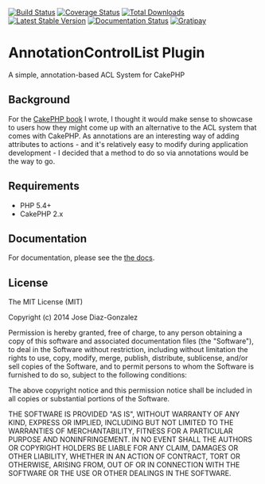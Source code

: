 [![Build Status](https://img.shields.io/travis/josegonzalez/cakephp-annotation-control-list/master.svg?style=flat-square)](https://travis-ci.org/josegonzalez/cakephp-annotation-control-list) 
[![Coverage Status](https://img.shields.io/coveralls/josegonzalez/cakephp-annotation-control-list.svg?style=flat-square)](https://coveralls.io/r/josegonzalez/cakephp-annotation-control-list?branch=master) 
[![Total Downloads](https://img.shields.io/packagist/dt/josegonzalez/cakephp-annotation-control-list.svg?style=flat-square)](https://packagist.org/packages/josegonzalez/cakephp-annotation-control-list) 
[![Latest Stable Version](https://img.shields.io/packagist/v/josegonzalez/cakephp-annotation-control-list.svg?style=flat-square)](https://packagist.org/packages/josegonzalez/cakephp-annotation-control-list) 
[![Documentation Status](https://readthedocs.org/projects/cakephp-annotation-control-list/badge/?version=latest&style=flat-square)](https://readthedocs.org/projects/cakephp-annotation-control-list/?badge=latest)
[![Gratipay](https://img.shields.io/gratipay/josegonzalez.svg?style=flat-square)](https://gratipay.com/~josegonzalez/)

# AnnotationControlList Plugin

A simple, annotation-based ACL System for CakePHP

## Background

For the [CakePHP book](http://josediazgonzalez.com/cakephp-book/) I wrote, I thought it would make sense to showcase to users how they might come up with an alternative to the ACL system that comes with CakePHP. As annotations are an interesting way of adding attributes to actions - and it's relatively easy to modify during application development - I decided that a method to do so via annotations would be the way to go.

## Requirements

* PHP 5.4+
* CakePHP 2.x

## Documentation
For documentation, please see the [the docs](http://cakephp-annotation-control-list.readthedocs.org/en/latest/).

## License

The MIT License (MIT)

Copyright (c) 2014 Jose Diaz-Gonzalez

Permission is hereby granted, free of charge, to any person obtaining a copy
of this software and associated documentation files (the "Software"), to deal
in the Software without restriction, including without limitation the rights
to use, copy, modify, merge, publish, distribute, sublicense, and/or sell
copies of the Software, and to permit persons to whom the Software is
furnished to do so, subject to the following conditions:

The above copyright notice and this permission notice shall be included in
all copies or substantial portions of the Software.

THE SOFTWARE IS PROVIDED "AS IS", WITHOUT WARRANTY OF ANY KIND, EXPRESS OR
IMPLIED, INCLUDING BUT NOT LIMITED TO THE WARRANTIES OF MERCHANTABILITY,
FITNESS FOR A PARTICULAR PURPOSE AND NONINFRINGEMENT. IN NO EVENT SHALL THE
AUTHORS OR COPYRIGHT HOLDERS BE LIABLE FOR ANY CLAIM, DAMAGES OR OTHER
LIABILITY, WHETHER IN AN ACTION OF CONTRACT, TORT OR OTHERWISE, ARISING FROM,
OUT OF OR IN CONNECTION WITH THE SOFTWARE OR THE USE OR OTHER DEALINGS IN
THE SOFTWARE.
